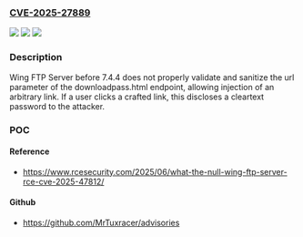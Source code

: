 ### [CVE-2025-27889](https://cve.mitre.org/cgi-bin/cvename.cgi?name=CVE-2025-27889)
![](https://img.shields.io/static/v1?label=Product&message=Wing%20FTP%20Server&color=blue)
![](https://img.shields.io/static/v1?label=Version&message=0%20&color=brightgreen)
![](https://img.shields.io/static/v1?label=Vulnerability&message=CWE-15%20External%20Control%20of%20System%20or%20Configuration%20Setting&color=brightgreen)

### Description

Wing FTP Server before 7.4.4 does not properly validate and sanitize the url parameter of the downloadpass.html endpoint, allowing injection of an arbitrary link. If a user clicks a crafted link, this discloses a cleartext password to the attacker.

### POC

#### Reference
- https://www.rcesecurity.com/2025/06/what-the-null-wing-ftp-server-rce-cve-2025-47812/

#### Github
- https://github.com/MrTuxracer/advisories

